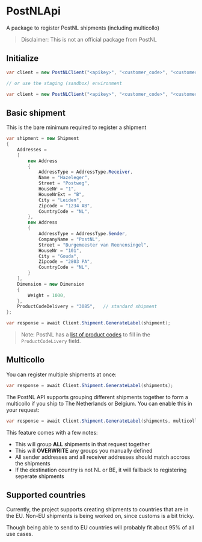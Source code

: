 # PostNLApi

A package to register PostNL shipments (including multicollo)

> Disclaimer: This is not an official package from PostNL

## Initialize

```csharp
var client = new PostNLClient("<apikey>", "<customer_code>", "<customer_number>");

// or use the staging (sandbox) environment

var client = new PostNLClient("<apikey>", "<customer_code>", "<customer_number>", sandbox: true);
```

## Basic shipment
This is the bare minimum required to register a shipment

```csharp
var shipment = new Shipment
{
    Addresses =
    [
        new Address
        {
            AddressType = AddressType.Receiver,
            Name = "Hazeleger",
            Street = "Postweg",
            HouseNr = "1",
            HouseNrExt = "B",
            City = "Leiden",
            Zipcode = "1234 AB",
            CountryCode = "NL",
        },
        new Address
        {
            AddressType = AddressType.Sender,
            CompanyName = "PostNL",
            Street = "Burgemeester van Reenensingel",
            HouseNr = "101",
            City = "Gouda",
            Zipcode = "2803 PA",
            CountryCode = "NL",
        }
    ],
    Dimension = new Dimension
    {
        Weight = 1000,
    },
    ProductCodeDelivery = "3085",   // standard shipment
};

var response = await Client.Shipment.GenerateLabel(shipment);
```

> Note: PostNL has a [list of product codes](https://developer.postnl.nl/docs/#/http/reference-data/product-codes) to fill in the `ProductCodeLivery` field.

## Multicollo

You can register multiple shipments at once:

```cs
var response = await Client.Shipment.GenerateLabel(shipments);
```

The PostNL API supports grouping different shipments together to form a multicollo if you ship to The Netherlands or Belgium. You can enable this in your request:

```cs
var response = await Client.Shipment.GenerateLabel(shipments, multicollo: true);
```

This feature comes with a few notes:

- This will group **ALL** shipments in that request together
- This will **OVERWRITE** any groups you manually defined
- All sender addresses and all receiver addresses should match accross the shipments
- If the destination country is not NL or BE, it will fallback to registering seperate shipments

## Supported countries

Currently, the project supports creating shipments to countries that are in the EU. Non-EU shipments is being worked on, since customs is a bit tricky. 

Though being able to send to EU countries will probably fit about 95% of all use cases.